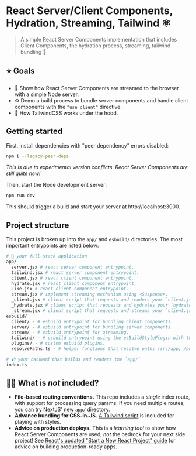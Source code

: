# React Server/Client Components, Hydration, Streaming, Tailwind ⚛️

> A simple React Server Components implementation that includes Client Components, the hydration process, streaming, tailwind bundling 🙌

## ⭐️ Goals

- 🌊 Show how React Server Components are streamed to the browser with a simple Node server.
- ⚙️ Demo a build process to bundle server components and handle client components with the `"use client"` directive.
- 📝 How TailwindCSS works under the hood.

## Getting started

First, install dependencies with "peer dependency" errors disabled:

```bash
npm i --legacy-peer-deps
```

_This is due to experimental version conflicts. React Server Components are still quite new!_

Then, start the Node development server:

```bash
npm run dev
```

This should trigger a build and start your server at http://localhost:3000.

## Project structure

This project is broken up into the `app/` and `esbuild/` directories. The most important entrypoints are listed below:

```sh
# 🥞 your full-stack application
app/ 
  server.jsx # react server component entrypoint.
  tailwind.jsx # react server component entrypoint.
  client.jsx # react client component entrypoint.
  hydrate.jsx # react client component entrypoint.
  Like.jsx # react client component entrypoint.
  stream.jsx # implement streaming mechanism using <Suspense>.
  _client.jsx # client script that requests and renders your `client.jsx`.
  _hydrate.jsx # client script that requests and hydrates your `hydrate.jsx`.
  _stream.jsx # client script that requests and streams your `client.jsx`.
esbuild/
  client/ - # esbuild entrypoint for bundling client components.
  server/ - # esbuild entrypoint for bundling server components.
  stream/ - # esbuild entrypoint for streaming.
  tailwind/ - # esbuild entrypoint using the esBuildStylePlugin with the combination of postcss.
  plugins/ - # custom esbuild plugins.
  resolvePaths.ts - # helper functions that resolve paths (src/app, /build).

# 💿 your backend that builds and renders the `app/`
index.ts
```

## 🙋‍♀️ What is _not_ included?

- **File-based routing conventions.** This repo includes a _single_ index route, with support for processing query params. If you need multiple routes, you can try [NextJS' new `app/` directory.](https://beta.nextjs.org/docs/routing/defining-routes)
- **Advance bundling for CSS-in-JS.** [A Tailwind script](https://tailwindcss.com/docs/installation/play-cdn) is included for playing with styles.
- **Advice on production deploys.** This is a _learning tool_ to show how React Server Components are used, _not_ the bedrock for your next side project! See [React's updated "Start a New React Project" guide](https://react.dev/learn/start-a-new-react-project) for advice on building production-ready apps.
